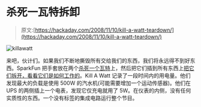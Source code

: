 # 杀死一瓦特拆卸

> 原文:[https://hackaday.com/2008/11/10/kill-a-watt-teardown/](https://hackaday.com/2008/11/10/kill-a-watt-teardown/)

![killawatt](../Images/9e68c6285752337ebbd769f6075f655a.png "killawatt")

来吧，伙计们。如果我们不断地撕毁所有交给我们的东西，我们将永远得不到好东西。SparkFun 把手套放在两个[杀死一个瓦特](http://www.p3international.com/products/special/P4400/P4400-CE.html "P3 - Kill A Watt")上，然后把它们插到所有东西上[把它们拆开，看看它们是如何工作的](http://www.sparkfun.com/commerce/news.php?id=204)。Kill A Watt 记录了一段时间内的用电量。他们发现最大的负载是使用 500W 的汽水机(可能需要增加一个运动传感器)。他们在 UPS 的两侧插上一个电表，发现它仅充电就用了 5W。在仪表的内侧，没有任何实质性的东西。一个没有标签的集成电路运行整个节目。